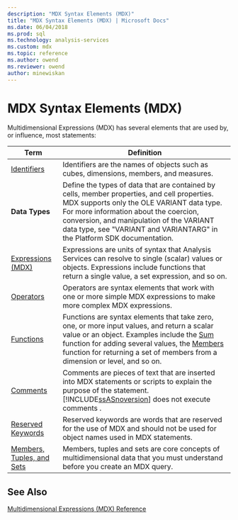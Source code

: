 ```yaml
---
description: "MDX Syntax Elements (MDX)"
title: "MDX Syntax Elements (MDX) | Microsoft Docs"
ms.date: 06/04/2018
ms.prod: sql
ms.technology: analysis-services
ms.custom: mdx
ms.topic: reference
ms.author: owend
ms.reviewer: owend
author: minewiskan
---
```

# MDX Syntax Elements (MDX)


  Multidimensional Expressions (MDX) has several elements that are used by, or influence, most statements:  
  
|Term|Definition|  
|----------|----------------|  
|[Identifiers](../mdx/identifiers-mdx.md)|Identifiers are the names of objects such as cubes, dimensions, members, and measures.|  
|**Data Types**|Define the types of data that are contained by cells, member properties, and cell properties. MDX supports only the OLE VARIANT data type. For more information about the coercion, conversion, and manipulation of the VARIANT data type, see "VARIANT and VARIANTARG" in the Platform SDK documentation.|  
|[Expressions &#40;MDX&#41;](../mdx/expressions-mdx.md)|Expressions are units of syntax that Analysis Services can resolve to single (scalar) values or objects. Expressions include functions that return a single value, a set expression, and so on.|  
|[Operators](../mdx/operators-mdx-syntax.md)|Operators are syntax elements that work with one or more simple MDX expressions to make more complex MDX expressions.|  
|[Functions](../mdx/functions-mdx-syntax.md)|Functions are syntax elements that take zero, one, or more input values, and return a scalar value or an object. Examples include the [Sum](../mdx/sum-mdx.md) function for adding several values, the [Members](../mdx/members-set-mdx.md) function for returning a set of members from a dimension or level, and so on.|  
|[Comments](../mdx/comments-mdx-syntax.md)|Comments are pieces of text that are inserted into MDX statements or scripts to explain the purpose of the statement. [!INCLUDE[ssASnoversion](../includes/ssasnoversion-md.md)] does not execute comments .|  
|[Reserved Keywords](../mdx/reserved-keywords-mdx-syntax.md)|Reserved keywords are words that are reserved for the use of MDX and should not be used for object names used in MDX statements.|  
|[Members, Tuples, and Sets](https://docs.microsoft.com/analysis-services/multidimensional-models/mdx/working-with-members-tuples-and-sets-mdx)|Members, tuples and sets are core concepts of multidimensional data that you must understand before you create an MDX query.|  
  
## See Also  
 [Multidimensional Expressions &#40;MDX&#41; Reference](../mdx/multidimensional-expressions-mdx-reference.md)  
  
  
